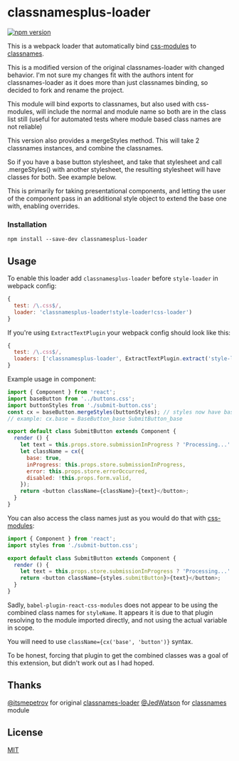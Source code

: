 # classnamesplus-loader

[![npm version](https://img.shields.io/npm/v/classnamesplus-loader.svg?style=flat-square)](https://www.npmjs.com/package/classnamesplus-loader)

This is a webpack loader that automatically bind [css-modules](https://github.com/css-modules/css-modules) to [classnames](https://github.com/JedWatson/classnames).

This is a modified version of the original classnames-loader with changed behavior. I'm not sure my changes fit with the
authors intent for classnames-loader as it does more than just classnames binding, so decided to fork and rename the project.

This module will bind exports to classnames, but also used with css-modules, will include the normal and module name so both are
in the class list still (useful for automated tests where module based class names are not reliable)

This version also provides a mergeStyles method. This will take 2 classnames instances, and combine the classnames.
 
So if you have a base button stylesheet, and take that stylesheet and call .mergeStyles() with another stylesheet,
the resulting stylesheet will have classes for both. See example below.
 
This is primarily for taking presentational components, and letting the user of the component
pass in an additional style object to extend the base one with, enabling overrides.

### Installation

```
npm install --save-dev classnamesplus-loader
```

## Usage

To enable this loader add `classnamesplus-loader` before `style-loader` in webpack config: 

```js
{
  test: /\.css$/,
  loader: 'classnamesplus-loader!style-loader!css-loader')
}
```

If you're using `ExtractTextPlugin` your webpack config should look like this:

```js
{
  test: /\.css$/,
  loaders: ['classnamesplus-loader', ExtractTextPlugin.extract('style-loader', 'css-loader')])
}
```

Example usage in component:

```js
import { Component } from 'react';
import baseButton from '../buttons.css';
import buttonStyles from './submit-button.css';
const cx = baseButton.mergeStyles(buttonStyles); // styles now have base button classes, with buttonStyles appended after it
// example: cx.base = BaseButton_base SubmitButton_base 

export default class SubmitButton extends Component {
  render () {
    let text = this.props.store.submissionInProgress ? 'Processing...' : 'Submit';
    let className = cx({
      base: true,
      inProgress: this.props.store.submissionInProgress,
      error: this.props.store.errorOccurred,
      disabled: !this.props.form.valid,
    });
    return <button className={className}>{text}</button>;
  } 
}
```

You can also access the class names just as you would do that with [css-modules](https://github.com/css-modules/css-modules):

```js
import { Component } from 'react';
import styles from './submit-button.css';

export default class SubmitButton extends Component {
  render () {
    let text = this.props.store.submissionInProgress ? 'Processing...' : 'Submit';
    return <button className={styles.submitButton}>{text}</button>;
  } 
}
```

Sadly, `babel-plugin-react-css-modules` does not appear to be using the combined class names for `styleName`.
It appears it is due to that plugin resolving to the module imported directly, and not using the actual variable
in scope.

You will need to use `className={cx('base', 'button')}` syntax.

To be honest, forcing that plugin to get the combined classes was a goal of this extension, but didn't work out as I had hoped.


## Thanks
[@itsmepetrov](https://github.com/itsmepetrov) for original [classnames-loader](https://github.com/itsmepetrov/classnames-loader)
[@JedWatson](https://github.com/JedWatson) for [classnames](https://github.com/JedWatson/classnames) module

## License

[MIT](LICENSE.md)
